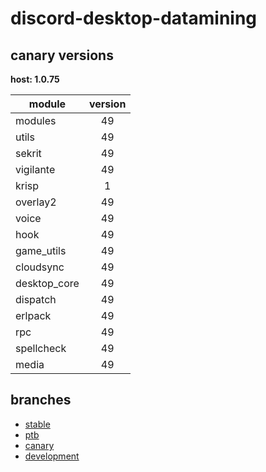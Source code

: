 # discord-desktop-datamining

## canary versions

**host: 1.0.75**

| module | version |
| ------ | :-----: |
| modules | 49 |
| utils | 49 |
| sekrit | 49 |
| vigilante | 49 |
| krisp | 1 |
| overlay2 | 49 |
| voice | 49 |
| hook | 49 |
| game_utils | 49 |
| cloudsync | 49 |
| desktop_core | 49 |
| dispatch | 49 |
| erlpack | 49 |
| rpc | 49 |
| spellcheck | 49 |
| media | 49 |

## branches

- [stable](https://github.com/OpenAsar/discord-desktop-datamining/tree/stable)
- [ptb](https://github.com/OpenAsar/discord-desktop-datamining/tree/ptb)
- [canary](https://github.com/OpenAsar/discord-desktop-datamining/tree/canary)
- [development](https://github.com/OpenAsar/discord-desktop-datamining/tree/development)